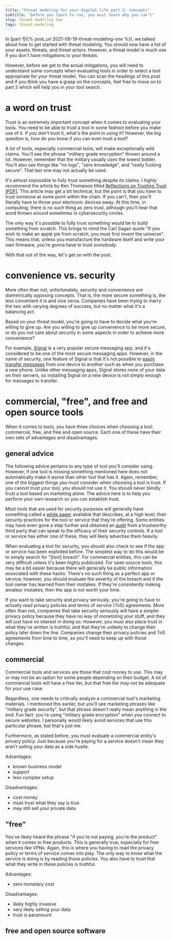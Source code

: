 ```yaml
---
title: "threat modeling for your digital life part 2: concepts"
subtitle: "before you learn to run, you must learn why you can't"
slug: threat modeling two
tags: threat-modeling
---
```

In [part 1]({% post_url 2021-08-19-threat-modeling-one %}), we talked about how to get started with threat modeling. You should now have a list of your assets, threats, and threat actors. However, a threat model is much use if you don't have mitigations to your threats.

However, before we get to the actual mitigations, you will need to understand some concepts when evaluating tools in order to select a tool appropriate for your threat model. You can scan the headings of this post and if you think you have a grasp on the concepts, feel free to move on to part 3 which will help you in your tool search.

# a word on trust 
Trust is an extremely important concept when it comes to evaluating your tools. You need to be able to trust a tool in some fashion before you make use of it. If you don't trust it, what's the point in using it? However, the big question is, how do you know if you can even trust a tool?

A lot of tools, especially commercial tools, will make exceptionally wild claims. You'll see the phrase "military grade encryption" thrown around a lot. However, remember that the military usually uses the lowest bidder. You'll also see things like "no logs", "zero knowledge", and "really fucking secure". That last one may not actually be used. 

It's almost impossible to fully trust something despite its claims. I highly recommend the article by Ken Thompson titled [Reflections on Trusting Trust (PDF)](https://www.cs.cmu.edu/~rdriley/487/papers/Thompson_1984_ReflectionsonTrustingTrust.pdf). This article may get a bit technical, but the point is that you have to trust someone at some point within the chain. If you can't, then you'll literally have to throw your electronic devices away. At this time, in computing, there is no such thing as zero trust, although you'll hear that word thrown around sometimes in cybersecurity circles.

The only way it's possible to fully trust something would be to build something from scratch. This brings to mind the Carl Sagan quote "If you wish to make an apple pie from scratch, you must first invent the universe". This means that, unless you manufacture the hardware itself and write your own firmware, you're gonna have to trust _somebody_.

With that out of the way, let's get on with the post.

# convenience vs. security
More often than not, unfortunately, security and convenience are diametrically opposing concepts. That is, the more secure something is, the less convenient it is and vice versa. Companies have been trying to marry the two with varying degrees of success, but no matter what it's a balancing act.

Based on your threat model, you're going to have to decide what you're willing to give up. Are you willing to give up convenience to be more secure, or do you not care about security in some aspects in order to achieve more convenience? 

For example, [Signal](https://www.signal.org/) is a very popular secure messaging app, and it's considered to be one of the most secure messaging apps. However, in the name of security, one feature of Signal is that it's not possible to [easily transfer messages](https://support.signal.org/hc/en-us/articles/360007059752-Backup-and-Restore-Messages) from one device to another such as when you purchase a new phone. Unlike other messaging apps, Signal stores none of your data on their servers, so installing Signal on a new device is not simply enough for messages to transfer.

# commercial, "free", and free and open source tools
When it comes to tools, you have three choices when choosing a tool: commercial, free, and free and open source. Each one of these have their own sets of advantages and disadvantages.

## general advice
The following advice pertains to any type of tool you'll consider using. However, if one tool is missing something mentioned here does not automatically make it worse than other tool that has it. Again, remember, one of the biggest things you must consider when choosing a tool is trust. If you cannot trust your tool, you should not use it. You should never blindly trust a tool based on marketing alone. The advice here is to help you perform your own research so you can establish trust.

Most tools that are used for security purposes will generally have something called a [white paper](https://en.wikipedia.org/wiki/White_paper) available that describes, at a high level, their security practices for the tool or service that they're offering. Some entities may have even gone a step further and obtained an [audit](https://en.wikipedia.org/wiki/Information_technology_audit) from a trustworthy third party that can speak to the efficacy of their security controls. If a tool or service has either one of these, they will likely advertise them heavily.

When evaluating a tool for security, you should also check to see if the app or service has been exploited before. The simplest way to do this would be to simply search for "\[tool\] breach". For commercial entities, this can be very difficult unless it's been highly publicized. For open source tools, this may be a bit easier because there will generally be public information associated with these hacks. There's no such thing as a perfect app or service; however, you should evaluate the severity of the breach and if the tool owner has learned from their mistakes. If they're consistently making amateur mistakes, then the app is not worth your time. 

If you want to take security and privacy seriously, you're going to have to actually read privacy policies and terms of service (ToS) agreements. More often than not, companies that take security seriously will have a simpler privacy policy because they have no way of monetizing your stuff, and they will just have no interest in doing so. However, you must also place trust in what they've written is truthful, and that they're unlikely to change their policy later down the line. Companies change their privacy policies and ToS agreements from time to time, so you'll need to keep up with those changes.

## commercial
Commercial tools and services are those that cost money to use. This may or may not be an option for some people depending on their budget. A lot of commercial tools will have a free tier, but that free tier may not be adequate for your use case. 

Regardless, one needs to critically analyze a commercial tool's marketing materials. I mentioned this earlier, but you'll see marketing phrases like "military grade security", but that phrase doesn't really mean anything in the end. Fun fact: you're using "military grade encryption" when you connect to secure websites. I personally would likely avoid services that use this particular phrase, but that's just me.

Furthermore, as stated before, you must evaluate a commercial entity's privacy policy. Just because you're paying for a service doesn't mean they aren't selling your data as a side hustle. 

Advantages:
+ known business model 
+ support 
+ less complex setup 

Disadvantages: 
+ cost money 
+ must trust what they say is true
+ may still sell your private data 

## "free"
You've likely heard the phrase "if you're not paying, you're the product" when it comes to free products. This is generally true, especially for free services like VPNs. Again, this is where you having to read the privacy policy or terms of service comes into play. The only way to know what the service is doing is by reading those policies. You also have to trust that what they write in these policies is truthful. 

Advantages:
+ zero monetary cost 

Disadvantages:
+ likely highly invasive
+ very likely selling your data
+ trust is paramount 

## free and open source software








